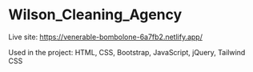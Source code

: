 # Wilson_Cleaning_Agency

Live site: https://venerable-bombolone-6a7fb2.netlify.app/

Used in the project: HTML, CSS, Bootstrap, JavaScript, jQuery, Tailwind CSS
